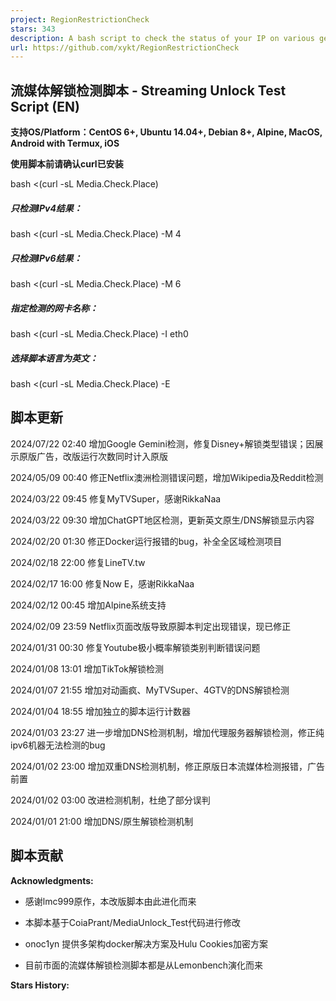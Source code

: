 ```yaml
---
project: RegionRestrictionCheck
stars: 343
description: A bash script to check the status of your IP on various geo-restricted services. 
url: https://github.com/xykt/RegionRestrictionCheck
---
```


流媒体解锁检测脚本 - Streaming Unlock Test Script (EN)
---------------------------------------------

**支持OS/Platform：CentOS 6+, Ubuntu 14.04+, Debian 8+, Alpine, MacOS, Android with Termux, iOS**

**使用脚本前请确认curl已安装**

bash <(curl -sL Media.Check.Place)

##### 只检测IPv4结果：

bash <(curl -sL Media.Check.Place) -M 4

##### 只检测IPv6结果：

bash <(curl -sL Media.Check.Place) -M 6

##### 指定检测的网卡名称：

bash <(curl -sL Media.Check.Place) -I eth0

##### 选择脚本语言为英文：

bash <(curl -sL Media.Check.Place) -E

脚本更新
----

2024/07/22 02:40 增加Google Gemini检测，修复Disney+解锁类型错误；因展示原版广告，改版运行次数同时计入原版

2024/05/09 00:40 修正Netflix澳洲检测错误问题，增加Wikipedia及Reddit检测

2024/03/22 09:45 修复MyTVSuper，感谢RikkaNaa

2024/03/22 09:30 增加ChatGPT地区检测，更新英文原生/DNS解锁显示内容

2024/02/20 01:30 修正Docker运行报错的bug，补全全区域检测项目

2024/02/18 22:00 修复LineTV.tw

2024/02/17 16:00 修复Now E，感谢RikkaNaa

2024/02/12 00:45 增加Alpine系统支持

2024/02/09 23:59 Netflix页面改版导致原脚本判定出现错误，现已修正

2024/01/31 00:30 修复Youtube极小概率解锁类别判断错误问题

2024/01/08 13:01 增加TikTok解锁检测

2024/01/07 21:55 增加对动画疯、MyTVSuper、4GTV的DNS解锁检测

2024/01/04 18:55 增加独立的脚本运行计数器

2024/01/03 23:27 进一步增加DNS检测机制，增加代理服务器解锁检测，修正纯ipv6机器无法检测的bug

2024/01/02 23:00 增加双重DNS检测机制，修正原版日本流媒体检测报错，广告前置

2024/01/02 03:00 改进检测机制，杜绝了部分误判

2024/01/01 21:00 增加DNS/原生解锁检测机制

脚本贡献
----

**Acknowledgments:**

-   感谢lmc999原作，本改版脚本由此进化而来
    
-   本脚本基于CoiaPrant/MediaUnlock\_Test代码进行修改
    
-   onoc1yn 提供多架构docker解决方案及Hulu Cookies加密方案
    
-   目前市面的流媒体解锁检测脚本都是从Lemonbench演化而来
    

**Stars History:**
